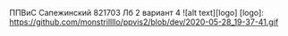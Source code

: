 ППВиС Сапежинский 821703 Лб 2 вариант 4
![alt text][logo]
[logo]: https://github.com/monstrillllo/ppvis2/blob/dev/2020-05-28_19-37-41.gif

